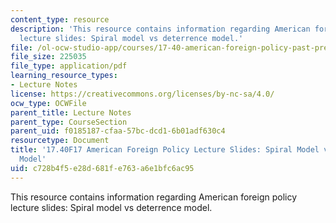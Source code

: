 ```yaml
---
content_type: resource
description: 'This resource contains information regarding American foreign policy
  lecture slides: Spiral model vs deterrence model.'
file: /ol-ocw-studio-app/courses/17-40-american-foreign-policy-past-present-and-future-fall-2017/c728b4f5e28d681fe763a6e1bfc6ac95_MIT17_40F17_SpiralVsDetern.pdf
file_size: 225035
file_type: application/pdf
learning_resource_types:
- Lecture Notes
license: https://creativecommons.org/licenses/by-nc-sa/4.0/
ocw_type: OCWFile
parent_title: Lecture Notes
parent_type: CourseSection
parent_uid: f0185187-cfaa-57bc-dcd1-6b01adf630c4
resourcetype: Document
title: '17.40F17 American Foreign Policy Lecture Slides: Spiral Model vs Deterrence
  Model'
uid: c728b4f5-e28d-681f-e763-a6e1bfc6ac95
---
```

This resource contains information regarding American foreign policy lecture slides: Spiral model vs deterrence model.